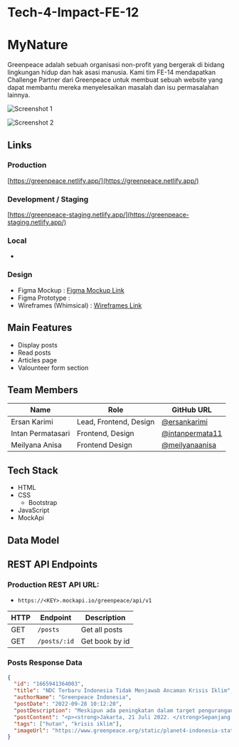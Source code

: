 # Tech-4-Impact-FE-12

# MyNature

Greenpeace adalah sebuah organisasi non-profit yang bergerak di bidang lingkungan hidup dan hak asasi manusia. Kami tim FE-14 mendapatkan Challenge Partner dari Greenpeace untuk membuat sebuah website yang dapat membantu mereka menyelesaikan masalah dan isu permasalahan lainnya.

![Screenshot 1]()

![Screenshot 2]()

## Links

### Production

[https://greenpeace.netlify.app/](https://greenpeace.netlify.app/)

### Development / Staging

[https://greenpeace-staging.netlify.app/](https://greenpeace-staging.netlify.app/)

### Local

-

### Design

- Figma Mockup : [Figma Mockup Link](https://www.figma.com/file/MX4CVAmrUe4FrkFrOmVDgU/Greenpeace-Mockups?node-id=119%3A31011)
- Figma Prototype :
- Wireframes (Whimsical) : [Wireframes Link](https://whimsical.com/greenpeace-wireframe-PF2tuqF2hMAvC8R775c7Xa@7YNFXnKbYkjeN7qQXEaz4)

## Main Features

- Display posts
- Read posts
- Articles page
- Valounteer form section

## Team Members

| Name              | Role                   | GitHub URL                                           |
| ----------------- | ---------------------- | ---------------------------------------------------- |
| Ersan Karimi      | Lead, Frontend, Design | [@ersankarimi](https://github.com/ersankarimi)       |
| Intan Permatasari | Frontend, Design       | [@intanpermata11](https://github.com/intanpermata11) |
| Meilyana Anisa    | Frontend Design        | [@meilyanaanisa](https://github.com/meilyanaanisa)   |

## Tech Stack

- HTML
- CSS
  - Bootstrap
- JavaScript
- MockApi

## Data Model

## REST API Endpoints

### Production REST API URL:

- `https://<KEY>.mockapi.io/greenpeace/api/v1`

| HTTP | Endpoint     | Description    |
| ---- | ------------ | -------------- |
| GET  | `/posts`     | Get all posts  |
| GET  | `/posts/:id` | Get book by id |

### Posts Response Data

```json
{
  "id": "1665941364003",
  "title": "NDC Terbaru Indonesia Tidak Menjawab Ancaman Krisis Iklim",
  "authorName": "Greenpeace Indonesia",
  "postDate": "2022-09-28 10:12:20",
  "postDescription": "Meskipun ada peningkatan dalam target pengurangan emisi, dari 29% menjadi 31.89% dengan usaha sendiri di tahun 2030, dan dari 41% menjadi 43.2% jika dengan bantuan internasional, namun enhanced NDC ini masih jauh dari harapan publik untuk melindungi masa depan Indonesia dari dampak buruk krisis iklim.",
  "postContent": "<p><strong>Jakarta, 21 Juli 2022. </strong>Sepanjang bulan Februari hingga Juni 2022 sejumlah organisasi dari gerakan Pawai Bebas Plastik [1] melakukan kegiatan <em>brand audit</em> di 11 titik pantai yang tersebar di 10 provinsi. Hasilnya, kemasan dari Unilever, Indofood dan Mayora Indah menjadi tiga besar penyumbang sampah kemasan plastik sekali pakai.</p> <p><em>Brand audit </em>ini bertujuan untuk mengetahui siapa produsen pemilik merek-merek yang kemasannya mencemari sungai, pantai dan lingkungan di Indonesia.&nbsp;</p> <p>Hasil <em>brand audit</em> yang dilakukan oleh gerakan Pawai Bebas Plastik dari bulan Februari hingga Juni 2022 di 27 titik pantai di Indonesia menunjukkan, produsen Indofood, Unilever dan Mayora Indah menempati sebagai 3 besar penyumbang sampah kemasan plastik sekali pakai yang mencemari 27 titik pantai di Indonesia. Pawai Bebas Plastik menemukan jenis kemasan plastik yang terbanyak selama <em>Brand Audit</em> adalah kemasan plastik sekali pakai yaitu sachet sebanyak 79,7 persen dari total temuan sampah plastik, ujar Tenia dari Divers Clean Action (DCA) [2]&nbsp;</p>",
  "tags": ["hutan", "krisis iklim"],
  "imageUrl": "https://www.greenpeace.org/static/planet4-indonesia-stateless/2021/11/beb8946b-gp1swjin_web_size-768x512.jpg"
}
```
